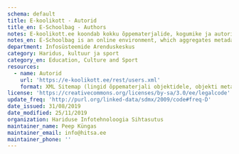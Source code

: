 ```yaml
---
schema: default
title: E-koolikott - Autorid
title_en: E-Schoolbag - Authors
notes: E-koolikott.ee koondab kokku õppematerjalide, kogumike ja autorite metaandmed ja teeb need kättesaadavaks 5-tärni avaandmetena. Igal objektil on oma URI, millele pöördudes väljastatakse objekti sisu nii inimesele arusaadavas (läbi veebibrauseri) kui masinloetavas vormingus (JSON-LD).
notes_en: E-Schoolbag is an online environment, which aggregates metadata about learning materials, collections plus authors and makes them available as 5-star open data objects.
department: Infosüsteemide Arenduskeskus
category: Haridus, kultuur ja sport
category_en: Education, Culture and Sport
resources:
  - name: Autorid
    url: 'https://e-koolikott.ee/rest/users.xml' 
    format: XML Sitemap (lingid õppematerjali objektidele, objekti metainfo JSON-LD vormingus)
license: 'https://creativecommons.org/licenses/by-sa/3.0/ee/legalcode' 
update_freq: 'http://purl.org/linked-data/sdmx/2009/code#freq-D' 
date_issued: 31/08/2019 
date_modified: 25/11/2019 
organization: Hariduse Infotehnoloogia Sihtasutus
maintainer_name: Peep Küngas
maintainer_email: info@hitsa.ee
maintainer_phone: '' 
---
```

